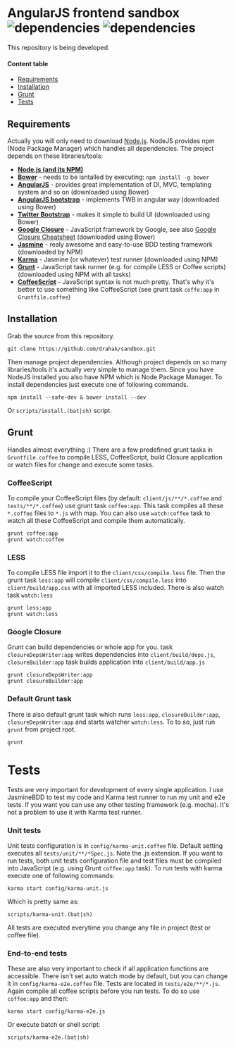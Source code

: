 AngularJS frontend sandbox ![dependencies](https://david-dm.org/drahak/sandbox.png) ![dependencies](https://david-dm.org/drahak/sandbox/dev-status.png)
==================================
This repository is being developed.

#### Content table
- [Requirements](#requirements)
- [Installation](#installation)
- [Grunt](#grunt)
- [Tests](#tests)

Requirements
------------
Actually you will only need to download [Node.js](http://nodejs.org/). NodeJS provides npm (Node Package Manager) which handles all dependencies. The project depends on these libraries/tools:

- **[Node.js (and its NPM)](http://nodejs.org/)**
- **[Bower](https://github.com/bower/bower)** - needs to be isntalled by executing: `npm install -g bower`
- **[AngularJS](http://angularjs.org/)** - provides great implementation of DI, MVC, templating system and so on (downloaded using Bower)
- **[AngularJS bootstrap](http://angular-ui.github.io/bootstrap/)** - implements TWB in angular way (downloaded using Bower)
- **[Twitter Bootstrap](http://twitter.github.io/bootstrap/)** - makes it simple to build UI (downloaded using Bower)
- **[Google Closure](https://developers.google.com/closure/)** - JavaScript framework by Google, see also [Google Closure Cheatsheet](http://www.closurecheatsheet.com/) (downloaded using Bower)
- **[Jasmine](http://pivotal.github.io/jasmine/)** - realy awesome and easy-to-use BDD testing framework (downloaded by NPM)
- **[Karma](http://karma-runner.github.io/)** - Jasmine (or whatever) test runner (downloaded using NPM)
- **[Grunt](http://pivotal.github.io/jasmine/)** - JavaScript task runner (e.g. for compile LESS or Coffee scripts) (downloaded using NPM with all tasks)
- **[CoffeeScript](http://coffeescript.org/)** - JavaScript syntax is not much pretty. That's why it's better to use something like CoffeeScript (see grunt task `coffe:app` in `Gruntfile.coffee`)

Installation
------------
Grab the source from this repository.

	git clone https://github.com/drahak/sandbox.git

Then manage project dependencies. Although project depends on so many libraries/tools it's actually very simple to manage them. Since you have NodeJS installed you also have NPM which is Node Package Manager. To install dependencies just execute one of following commands.

	npm install --safe-dev & bower install --dev

Or `scripts/install.(bat|sh)` script.

Grunt
-----
Handles almost everything :) There are a few predefined grunt tasks in `Gruntfile.coffee` to compile LESS, CoffeeScript, build Closure application or watch files for change and execute some tasks.

### CoffeeScript
To compile your CoffeeScript files (by default: `client/js/**/*.coffee` and `tests/**/*.coffee`) use grunt task `coffee:app`. This task compiles all these `*.coffee` files to `*.js` with map. You can also use `watch:coffee` task to watch all these CoffeeScript and compile them automatically.

	grunt coffee:app
	grunt watch:coffee

### LESS
To compile LESS file import it to the `client/css/compile.less` file. Then the grunt task `less:app` will compile `client/css/compile.less` into `client/build/app.css` with all imported LESS included. There is also watch task `watch:less`

	grunt less:app
	grunt watch:less

### Google Closure
Grunt can build dependencies or whole app for you. task `closureDepsWriter:app` writes dependencies into `client/build/deps.js`, `closureBuilder:app` task builds application into `client/build/app.js`

	grunt closureDepsWriter:app
	grunt closureBuilder:app


### Default Grunt task
There is also default grunt task which runs `less:app`, `closureBuilder:app`, `closureDepsWriter:app` and starts watcher `watch:less`. To to so, just run `grunt` from project root.

	grunt

Tests
=====
Tests are very important for development of every single application. I use JasmineBDD to test my code and Karma test runner to run my unit and e2e tests. If you want you can use any other testing framework (e.g. mocha). It's not a problem to use it with Karma test runner.

### Unit tests
Unit tests configuration is in `config/karma-unit.coffee` file. Default setting executes all `tests/unit/**/*Spec.js`. Note the .js extension. If you want to run tests, both unit tests configuration file and test files must be compiled into JavaScript (e.g. using Grunt `coffee:app` task). To run tests with karma execute one of following commands:

	karma start config/karma-unit.js

Which is pretty same as:

	scripts/karma-unit.(bat|sh)

All tests are executed everytime you change any file in project (test or coffee file).

### End-to-end tests
These are also very important to check if all application functions are accessible. There isn't set auto watch mode by default, but you can change it in `config/karma-e2e.coffee` file. Tests are located in `tests/e2e/**/*.js`. Again compile all coffee scripts before you run tests. To do so use `coffee:app` and then:

	karma start config/karma-e2e.js

Or execute batch or shell script:

	scripts/karma-e2e.(bat|sh)